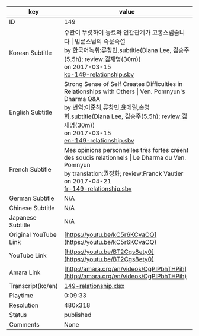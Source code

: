 |  key  |  value  |
|-------|---------|
| ID            | 149 |
| Korean Subtitle | 주관이 뚜렷하여 동료와 인간관계가 고통스럽습니다 \| 법륜스님의 즉문즉설<br>by 한국어녹취:류창민,subtitle(Diana Lee, 김승주(5.5h); review:김재명(30m))<br>on 2017-03-15<br>[ko-149-relationship.sbv](https://github.com/jungtosociety/dharma-qna/raw/master/sub/149/ko-149-relationship.sbv)<br>|
| English Subtitle | Strong Sense of Self Creates Difficulties in Relationships with Others \| Ven. Pomnyun's Dharma Q&A<br>by 번역:이준해,류창민,윤메릴,손영화,subtitle(Diana Lee, 김승주(5.5h); review:김재명(30m))<br>on 2017-03-15<br>[en-149-relationship.sbv](https://github.com/jungtosociety/dharma-qna/raw/master/sub/149/en-149-relationship.sbv)<br>|
| French Subtitle | Mes opinions personnelles très fortes créent des soucis relationnels \| Le Dharma du Ven. Pomnyun<br>by translation:권정화; review:Franck Vautier<br>on 2017-04-21<br>[fr-149-relationship.sbv](https://github.com/jungtosociety/dharma-qna/raw/master/sub/149/fr-149-relationship.sbv)<br>|
| German Subtitle | N/A |
| Chinese Subtitle | N/A |
| Japanese Subtitle | N/A |
| Original YouTube Link  | [https://youtu.be/kC5r6KCvaOQ](https://youtu.be/kC5r6KCvaOQ) |
| YouTube Link  | [https://youtu.be/BT2Cgs8ety0](https://youtu.be/BT2Cgs8ety0) |
| Amara Link    | [http://amara.org/en/videos/OgPIPbhTHPih](http://amara.org/en/videos/OgPIPbhTHPih) |
| Transcript(ko/en) | [149-relationship.xlsx](https://github.com/jungtosociety/dharma-qna/raw/master/sub/149/149-relationship.xlsx) |
| Playtime | 0:09:33 |
| Resolution | 480x318|
| Status | published |
| Comments | None |
